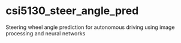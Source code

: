 # csi5130_steer_angle_pred
Steering wheel angle prediction for autonomous driving using image processing and neural networks
